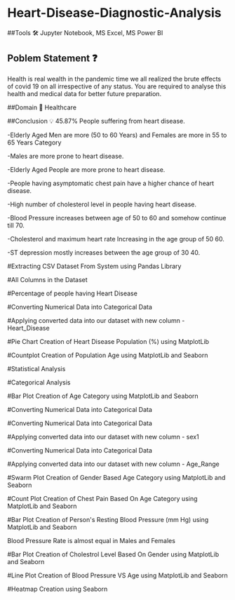 # Heart-Disease-Diagnostic-Analysis 
##Tools 🛠
Jupyter Notebook, MS Excel, MS Power BI

## Poblem Statement ❓
Health is real wealth in the pandemic time we all realized the brute effects of covid 19 on all irrespective of any status. You are required to analyse this health and medical data for better future preparation.

##Domain 🏥
Healthcare

##Conclusion 💡
45.87% People suffering from heart disease.

-Elderly Aged Men are more (50 to 60 Years) and Females are more in 55 to 65 Years Category

-Males are more prone to heart disease.

-Elderly Aged People are more prone to heart disease.

-People having asymptomatic chest pain have a higher chance of heart disease.

-High number of cholesterol level in people having heart disease.

-Blood Pressure increases between age of 50 to 60 and somehow continue till 70.

-Cholesterol and maximum heart rate Increasing in the age group of 50 60.

-ST depression mostly increases between the age group of 30 40.

#Extracting CSV Dataset From System using Pandas Library

#All Columns in the Dataset

#Percentage of people having Heart Disease

#Converting Numerical Data into Categorical Data

#Applying converted data into our dataset with new column - Heart_Disease

#Pie Chart Creation of Heart Disease Population (%) using MatplotLib

#Countplot Creation of Population Age using MatplotLib and Seaborn

#Statistical Analysis

#Categorical Analysis

#Bar Plot Creation of Age Category using MatplotLib and Seaborn

#Converting Numerical Data into Categorical Data

#Converting Numerical Data into Categorical Data

#Applying converted data into our dataset with new column - sex1

#Converting Numerical Data into Categorical Data

#Applying converted data into our dataset with new column - Age_Range

#Swarm Plot Creation of Gender Based Age Category using MatplotLib and Seaborn

#Count Plot Creation of Chest Pain Based On Age Category using MatplotLib and Seaborn

#Bar Plot Creation of Person's Resting Blood Pressure (mm Hg) using MatplotLib and Seaborn

Blood Pressure Rate is almost equal in Males and Females

#Bar Plot Creation of Cholestrol Level Based On Gender using MatplotLib and Seaborn

#Line Plot Creation of Blood Pressure VS Age using MatplotLib and Seaborn

#Heatmap Creation using Seaborn










